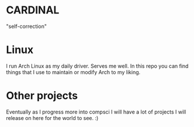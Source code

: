 # CARDINAL
"self-correction"

# Linux 
I run Arch Linux as my daily driver. Serves me well. In this repo you can find things that I use to maintain or modify Arch to my liking.

# Other projects
Eventually as I progress more into compsci I will have a lot of projects I will release on here for the world to see. :)
